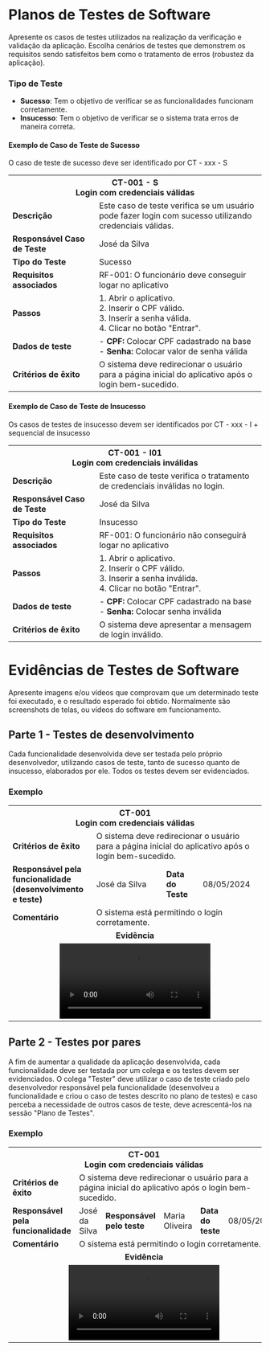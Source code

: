 # Planos de Testes de Software

Apresente os casos de testes utilizados na realização da verificação e validação da aplicação. Escolha cenários de testes que demonstrem os requisitos sendo satisfeitos bem como o tratamento de erros (robustez da aplicação).

### Tipo de Teste
- **Sucesso**: Tem o objetivo de verificar se as funcionalidades funcionam corretamente.
- **Insucesso**: Tem o objetivo de verificar se o sistema trata erros de maneira correta.

#### Exemplo de Caso de Teste de Sucesso
O caso de teste de sucesso deve ser identificado por CT - xxx - S

<table>
  <tr>
    <th colspan="2" width="1000">CT-001 - S<br>Login com credenciais válidas</th>
  </tr>
  <tr>
    <td width="150"><strong>Descrição</strong></td>
    <td>Este caso de teste verifica se um usuário pode fazer login com sucesso utilizando credenciais válidas.</td>
  </tr>
  <tr>
    <td><strong>Responsável Caso de Teste </strong></td>
    <td width="430">José da Silva</td>
  </tr>
 <tr>
    <td><strong>Tipo do Teste</strong></td>
    <td width="430">Sucesso</td>
  </tr> 
  <tr>
    <td><strong>Requisitos associados</strong></td>
    <td>RF-001: O funcionário deve conseguir logar no aplicativo</td>
  </tr>
  <tr>
    <td><strong>Passos</strong></td>
    <td>
      1. Abrir o aplicativo.<br>
      2. Inserir o CPF válido.<br>
      3. Inserir a senha válida.<br>
      4. Clicar no botão "Entrar".
      </td>
  </tr>
    <tr>
    <td><strong>Dados de teste</strong></td>
    <td>
      - <strong>CPF:</strong> Colocar CPF cadastrado na base<br>
      - <strong>Senha:</strong> Colocar valor de senha válida
  </tr>
    <tr>
    <td><strong>Critérios de êxito</strong></td>
    <td>O sistema deve redirecionar o usuário para a página inicial do aplicativo após o login bem-sucedido.</td>
  </tr>
</table>

#### Exemplo de Caso de Teste de Insucesso
Os casos de testes de insucesso devem ser identificados por CT - xxx - I + sequencial de insucesso
<table>
  <tr>
    <th colspan="2" width="1000">CT-001 - I01<br>Login com credenciais inválidas</th>
  </tr>
  <tr>
    <td width="150"><strong>Descrição</strong></td>
    <td>Este caso de teste verifica o tratamento de credenciais inválidas no login.</td>
  </tr>
  <tr>
    <td><strong>Responsável Caso de Teste </strong></td>
    <td width="430">José da Silva</td>
  </tr>
 <tr>
    <td><strong>Tipo do Teste</strong></td>
    <td width="430">Insucesso</td>
  </tr> 
  <tr>
    <td><strong>Requisitos associados</strong></td>
    <td>RF-001: O funcionário não conseguirá logar no aplicativo</td>
  </tr>
  <tr>
    <td><strong>Passos</strong></td>
    <td>
      1. Abrir o aplicativo.<br>
      2. Inserir o CPF válido.<br>
      3. Inserir a senha inválida.<br>
      4. Clicar no botão "Entrar".
      </td>
  </tr>
    <tr>
    <td><strong>Dados de teste</strong></td>
    <td>
      - <strong>CPF:</strong> Colocar CPF cadastrado na base<br>
      - <strong>Senha:</strong> Colocar senha inválida
  </tr>
    <tr>
    <td><strong>Critérios de êxito</strong></td>
    <td>O sistema deve apresentar a mensagem de login inválido.</td>
  </tr>
</table>

 
# Evidências de Testes de Software

Apresente imagens e/ou vídeos que comprovam que um determinado teste foi executado, e o resultado esperado foi obtido. Normalmente são screenshots de telas, ou vídeos do software em funcionamento.

## Parte 1 - Testes de desenvolvimento
Cada funcionalidade desenvolvida deve ser testada pelo próprio desenvolvedor, utilizando casos de teste, tanto de sucesso quanto de insucesso, elaborados por ele. Todos os testes devem ser evidenciados.

### Exemplo
<table>
  <tr>
    <th colspan="6" width="1000">CT-001<br>Login com credenciais válidas</th>
  </tr>
  <tr>
    <td width="170"><strong>Critérios de êxito</strong></td>
    <td colspan="5">O sistema deve redirecionar o usuário para a página inicial do aplicativo após o login bem-sucedido.</td>
  </tr>
    <tr>
    <td><strong>Responsável pela funcionalidade (desenvolvimento e teste)</strong></td>
    <td width="430">José da Silva </td>
     <td width="100"><strong>Data do Teste</strong></td>
    <td width="150">08/05/2024</td>
  </tr>
    <tr>
    <td width="170"><strong>Comentário</strong></td>
    <td colspan="5">O sistema está permitindo o login corretamente.</td>
  </tr>
  <tr>
    <td colspan="6" align="center"><strong>Evidência</strong></td>
  </tr>
  <tr>
    <td colspan="6" align="center"><video src="https://github.com/ICEI-PUC-Minas-PMV-ADS/pmv-ads-2024-1-e5-proj-time-sheet/assets/82043220/2e3c1722-7adc-4bd4-8b4c-3abe9ddc1b48"/></td>
  </tr>
</table>

## Parte 2 - Testes por pares
A fim de aumentar a qualidade da aplicação desenvolvida, cada funcionalidade deve ser testada por um colega e os testes devem ser evidenciados. O colega "Tester" deve utilizar o caso de teste criado pelo desenvolvedor responsável pela funcionalidade (desenvolveu a funcionalidade e criou o caso de testes descrito no plano de testes) e caso perceba a necessidade de outros casos de teste, deve acrescentá-los na sessão "Plano de Testes".

### Exemplo
<table>
  <tr>
    <th colspan="6" width="1000">CT-001<br>Login com credenciais válidas</th>
  </tr>
  <tr>
    <td width="170"><strong>Critérios de êxito</strong></td>
    <td colspan="5">O sistema deve redirecionar o usuário para a página inicial do aplicativo após o login bem-sucedido.</td>
  </tr>
    <tr>
      <td><strong>Responsável pela funcionalidade</strong></td>
    <td width="430">José da Silva </td>
      <td><strong>Responsável pelo teste</strong></td>
    <td width="430">Maria Oliveira </td>
     <td width="100"><strong>Data do teste</strong></td>
    <td width="150">08/05/2024</td>
  </tr>
    <tr>
    <td width="170"><strong>Comentário</strong></td>
    <td colspan="5">O sistema está permitindo o login corretamente.</td>
  </tr>
  <tr>
    <td colspan="6" align="center"><strong>Evidência</strong></td>
  </tr>
  <tr>
    <td colspan="6" align="center"><video src="https://github.com/ICEI-PUC-Minas-PMV-ADS/pmv-ads-2024-1-e5-proj-time-sheet/assets/82043220/2e3c1722-7adc-4bd4-8b4c-3abe9ddc1b48"/></td>
  </tr>
</table>



